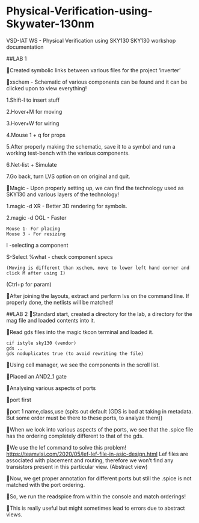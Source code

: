 # Physical-Verification-using-Skywater-130nm
VSD-IAT WS - Physical Verification using SKY130
SKY130 workshop documentation

##LAB 1

Created symbolic links between various files for the project ‘inverter’

xschem - Schematic of various components can be found and it can be clicked upon to view everything!

1.Shift-I to insert stuff

2.Hover+M for moving

3.Hover+W for wiring

4.Mouse 1 + q for props

5.After properly making the schematic, save it to a symbol and run a working test-bench with the various components.

6.Net-list +  Simulate

7.Go back, turn LVS option on on original and quit.

Magic -  Upon properly setting up, we can find the technology used as SKY130 and various layers of the technology!

1.magic -d XR - Better 3D rendering for symbols.

2.magic -d OGL - Faster

	Mouse 1- For placing
	Mouse 3 - For resizing
  
I -selecting a component

S-Select 
	%what - check component specs
  
	(Moving is different than xschem, move to lower left hand corner and click M after using I)
(Ctrl+p for param)

After joining the layouts, extract and perform lvs on the command line. If properly done, the netlists will be matched!





##LAB 2
Standard start, created a directory for the lab, a directory for the mag file and loaded contents into it.

Read gds files into the magic tkcon terminal and loaded it.

	cif istyle sky130 (vendor)
	gds ..
	gds noduplicates true (to avoid rewriting the file)
  
Using cell manager, we see the components in the scroll list.

Placed an AND2_1 gate

Analysing various aspects of ports

port first

port 1 name,class,use (spits out default (GDS is bad at taking in metadata. But some order must be there to these ports, to analyze them))

When we look into various aspects of the ports, we see that the .spice file has the ordering completely different to that of the gds.

We use the lef command to solve this problem!
		https://teamvlsi.com/2020/05/lef-lef-file-in-asic-design.html
		Lef files are associated with placement and routing, therefore we won’t find any transistors present in this particular view. (Abstract view)
    
Now, we get proper annotation for different ports but still the .spice is not matched with the port ordering.

So, we run the readspice from within the console and match orderings!

This is really useful but might sometimes lead to errors due to abstract views.

